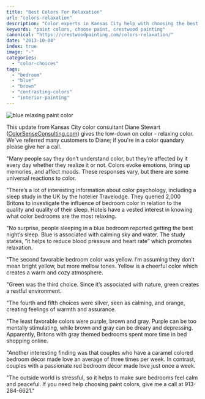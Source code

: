 ```yaml
---
title: "Best Colors For Relaxation"
url: "colors-relaxation"
description: "Color experts in Kansas City help with choosing the best paint colors - whether interior or exterior."
keywords: "paint colors, choose paint, crestwood painting"
canonical: "https://crestwoodpainting.com/colors-relaxation/"
date: "2013-10-04"
index: true
image: "-"
categories:
  - "color-choices"
tags:
  - "bedroom"
  - "blue"
  - "brown"
  - "contrasting-colors"
  - "interior-painting"
---
```


![blue relaxing paint color](/images/Relaxing-Paint-Colors.jpg "Blue - Relaxing Paint Color")

This update from Kansas City color consultant Diane Stewart ([ColorSenseConsulting.com](/colors-relaxation/)) gives the low-down on color - relaxing color. We've referred many customers to Diane; if you're in a color quandary please give her a call.

"Many people say they don’t understand color, but they’re affected by it every day whether they realize it or not. Colors evoke emotions, bring up memories, and affect moods. These responses vary, but there are some universal reactions to color.

"There’s a lot of interesting information about color psychology, including a sleep study in the UK by the hotelier Travelodge. They queried 2,000 Britons to investigate the influence of bedroom color in relation to the quality and quality of their sleep. Hotels have a vested interest in knowing what color bedrooms are the most relaxing.

"No surprise, people sleeping in a blue bedroom reported getting the best night’s sleep. Blue is associated with calming sky and water. The study states, “it helps to reduce blood pressure and heart rate” which promotes relaxation.

"The second favorable bedroom color was yellow. I’m assuming they don’t mean bright yellow, but more mellow tones. Yellow is a cheerful color which creates a warm and cozy atmosphere.

"Green was the third choice. Since it’s associated with nature, green creates a restful environment.

"The fourth and fifth choices were silver, seen as calming, and orange, creating feelings of warmth and assurance.

"The least favorable colors were purple, brown and gray. Purple can be too mentally stimulating, while brown and gray can be dreary and depressing. Apparently, Britons with gray themed bedrooms spent more time in bed shopping online.

"Another interesting finding was that couples who have a caramel colored bedroom décor made love an average of three times per week. In contrast, couples with a passionate red bedroom décor made love just once a week.

"The outside world is stressful, so it helps to make sure bedrooms feel calm and peaceful. If you need help choosing paint colors, give me a call at 913-284-6621."
